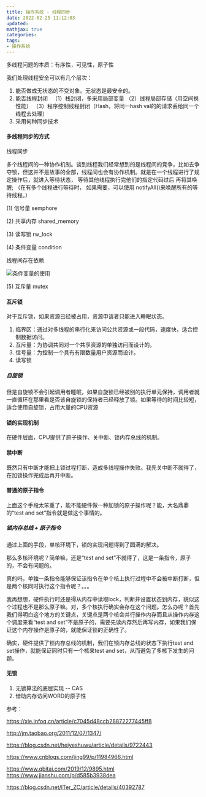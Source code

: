 ```yaml
---
title: 操作系统 - 线程同步
date: 2022-02-25 11:12:03
updated:
mathjax: true
categories:
tags: 
- 操作系统
---
```


多线程问题的本质：有序性，可见性，原子性

我们处理线程安全可以有几个层次：

1. 能否做成无状态的不变对象。无状态是最安全的。
2. 能否线程封闭  
（1）栈封闭，多采用局部变量
（2）线程局部存储（用空间换性能）
（3）程序控制线程封闭（Hash，将同一hash val的的请求丢给同一个线程去处理）
3. 采用何种同步技术

#### 多线程同步的方式

线程同步

多个线程间的一种协作机制。谈到线程我们经常想到的是线程间的竞争，比如去争夺锁，但这并不是故事的全部，线程间也会有协作机制。就是在一个线程进行了规定操作后，就进入等待状态， 等待其他线程执行完他们的指定代码过后 再将其唤醒;
（在有多个线程进行等待时， 如果需要，可以使用 notifyAll()来唤醒所有的等待线程。）

(1) 信号量 semphore

(2) 共享内存 shared_memory

(3) 读写锁 rw_lock

(4) 条件变量 condition

线程间存在依赖

![条件变量的使用](https://img-blog.csdnimg.cn/img_convert/edb8f67325ff3f693d58f635eeff9650.jpeg)

(5) 互斥量 mutex

#### 互斥锁

对于互斥锁，如果资源已经被占用，资源申请者只能进入睡眠状态。

1. 临界区：通过对多线程的串行化来访问公共资源或一段代码，速度快，适合控制数据访问。
2. 互斥量：为协调共同对一个共享资源的单独访问而设计的。
3. 信号量：为控制一个具有有限数量用户资源而设计。
4. 读写锁

##### 自旋锁

但是自旋锁不会引起调用者睡眠，如果自旋锁已经被别的执行单元保持，调用者就一直循环在那里看是否该自旋锁的保持者已经释放了锁。如果等待的时间比较短，适合使用自旋锁，占用大量的CPU资源

#### 锁的实现机制

在硬件层面，CPU提供了原子操作、关中断、锁内存总线的机制。

#### 禁中断

既然只有中断才能把上锁过程打断，造成多线程操作失败。我先关中断不就得了，在加锁操作完成后再开中断。

#### 普通的原子指令

上面这个手段太笨重了，能不能硬件做一种加锁的原子操作呢？能，大名鼎鼎的“test and set”指令就是做这个事情的。

##### 锁内存总线 + 原子指令

通过上面的手段，单核环境下，锁的实现问题得到了圆满的解决。

那么多核环境呢？简单嘛，还是“test and set”不就得了，这是一条指令，原子的，不会有问题的。

真的吗，单独一条指令能够保证该指令在单个核上执行过程中不会被中断打断，但是两个核同时执行这个指令呢？。。。

我再想想，硬件执行时还是得从内存中读取lock，判断并设置状态到内存，貌似这个过程也不是那么原子嘛。对，多个核执行确实会存在这个问题。怎么办呢？首先我们得明白这个地方的关键点，关键点是两个核会并行操作内存而且从操作内存这个调度来看“test and set”不是原子的，需要先读内存然后再写内存，如果我们保证这个内存操作是原子的，就能保证锁的正确性了。

确实，硬件提供了锁内存总线的机制，我们在锁内存总线的状态下执行test and set操作，就能保证同时只有一个核来test and set，从而避免了多核下发生的问题。

#### 无锁

1. 无锁算法的底层实现 -- CAS
2. 借助内存访问WORD的原子性

参考：

https://xie.infoq.cn/article/c7045d48ccb28872277445ff8

http://jm.taobao.org/2011/12/07/1347/

https://blog.csdn.net/heiyeshuwu/article/details/9722443

https://www.cnblogs.com/jing99/p/11984966.html

https://www.qbitai.com/2019/12/9895.html
https://www.jianshu.com/p/d585b3938dea

https://blog.csdn.net/ITer_ZC/article/details/40392787
